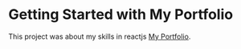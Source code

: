 # Getting Started with My Portfolio 

This project was about my skills in reactjs  [My Portfolio](https://jithin1510.github.io/Jithinkalyan-portfolio/).

